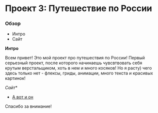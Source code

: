 # Проект 3: Путешествие по России

### Обзор
* Интро
* Сайт

**Интро**

Всем привет! Это мой проект про путешествия по России! Первый серьезный проект, после которого начинаешь чувсвтвовать себя крутым верстальщиком, хоть в нем и много косяков! Но я расту) чего здесь только нет - флексы, гриды, анимации, много текста и красивых картинок!

*Сайт**

* [А вот и он](https://iuliia-kirillova.github.io/russian-travel/)

Спасибо за внимание! 
